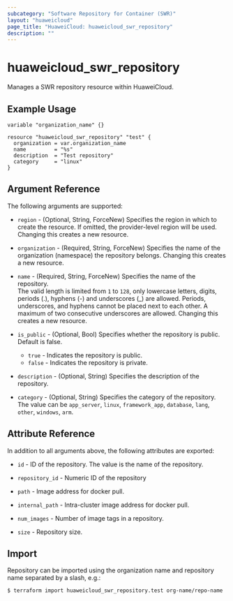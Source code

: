 ```yaml
---
subcategory: "Software Repository for Container (SWR)"
layout: "huaweicloud"
page_title: "HuaweiCloud: huaweicloud_swr_repository"
description: ""
---
```


# huaweicloud_swr_repository

Manages a SWR repository resource within HuaweiCloud.

## Example Usage

```hcl
variable "organization_name" {} 

resource "huaweicloud_swr_repository" "test" {
  organization = var.organization_name
  name         = "%s"
  description  = "Test repository"
  category     = "linux"
}
```

## Argument Reference

The following arguments are supported:

* `region` - (Optional, String, ForceNew) Specifies the region in which to create the resource. If omitted, the
  provider-level region will be used. Changing this creates a new resource.

* `organization` - (Required, String, ForceNew) Specifies the name of the organization (namespace) the repository
  belongs. Changing this creates a new resource.

* `name` - (Required, String, ForceNew) Specifies the name of the repository.  
  The valid length is limited from `1` to `128`, only lowercase letters, digits, periods (.), hyphens (-) and
  underscores (_) are allowed. Periods, underscores, and hyphens cannot be placed next to each other.
  A maximum of two consecutive underscores are allowed. Changing this creates a new resource.

* `is_public` - (Optional, Bool) Specifies whether the repository is public. Default is false.
  + `true` - Indicates the repository is public.
  + `false` - Indicates the repository is private.

* `description` - (Optional, String) Specifies the description of the repository.

* `category` - (Optional, String) Specifies the category of the repository.
  The value can be `app_server`, `linux`, `framework_app`, `database`, `lang`, `other`, `windows`, `arm`.

## Attribute Reference

In addition to all arguments above, the following attributes are exported:

* `id` - ID of the repository. The value is the name of the repository.

* `repository_id` - Numeric ID of the repository

* `path` - Image address for docker pull.

* `internal_path` - Intra-cluster image address for docker pull.

* `num_images` - Number of image tags in a repository.

* `size` - Repository size.

## Import

Repository can be imported using the organization name and repository name separated by a slash, e.g.:

```bash
$ terraform import huaweicloud_swr_repository.test org-name/repo-name
```
